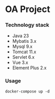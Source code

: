 # OA Project

### Technology stack

- Java 23
- Mybatis 3.x
- Mysql 9.x
- Tomcat 11.x
- Servlet 6.x
- Vue 3.x
- Element Plus 2.x

### Usage

```
docker-compose up -d
```
